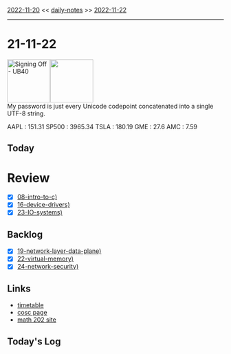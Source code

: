 [2022-11-20](daily_notes/2022-11-20) << [daily-notes](notes/daily-notes.md) >> [2022-11-22](daily_notes/2022-11-22)

---
# 21-11-22
<a href='spotify:album:0rfNBDAG7tzO4Sw5mO3xJE'><img src='https://i.scdn.co/image/ab67616d0000b273d32be116ce022ea732eb247f' alt='Signing Off - UB40' height=100></a><img src='https://imgs.xkcd.com/comics/account_problems.png' height=100>
<br>My password is just every Unicode codepoint concatenated into a single UTF-8 string.

AAPL : 151.31 
SP500 : 3965.34 
TSLA : 180.19
GME : 27.6
AMC : 7.59

## Today



# Review
- [x] [08-intro-to-c)](notes/08-intro-to-c.md)
- [x] [16-device-drivers)](notes/16-device-drivers.md)
- [x] [23-IO-systems)](notes/23-IO-systems.md)

## Backlog
- [x] [19-network-layer-data-plane)](notes/19-network-layer-data-plane.md)
- [x] [22-virtual-memory)](notes/22-virtual-memory.md)
- [x] [24-network-security)](notes/24-network-security.md)

## Links
- [timetable](https://i.imgur.com/9ghbvAG.png)
- [cosc page](https://cosc203.cspages.otago.ac.nz)
- [math 202 site](https://www.maths.otago.ac.nz/?resOLAF)

## Today's Log